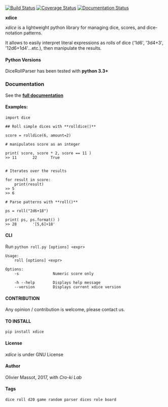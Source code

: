 [![Build Status](https://travis-ci.org/cro-ki/xdice.svg?branch=master)](https://travis-ci.org/cro-ki/xdice) [![Coverage Status](https://coveralls.io/repos/github/cro-ki/xdice/badge.svg?branch=master)](https://coveralls.io/github/cro-ki/xdice?branch=master) [![Documentation Status](https://readthedocs.org/projects/xdice/badge/?version=latest)](http://xdice.readthedocs.io/en/latest/?badge=latest)

**xdice**

*xdice* is a lightweight python library for managing dice, scores, and dice-notation patterns.

It allows to easily interpret literal expressions as rolls of dice ('1d6', '3d4+3', '12d6+1d4'...etc.), then manipulate the results.

#### Python Versions

DiceRollParser has been tested with **python 3.3+**

### Documentation

See the **[full documentation](https://xdice.readthedocs.io/en/latest/)**

#### Examples:  

	import dice

	## Roll simple dices with **rolldice()**
	
	score = rolldice(6, amount=2)
	
	# manipulates score as an integer
	
	print( score, score * 2, score == 11 )
	>> 11		22		True
	
	
	# Iterates over the results
	
	for result in score:
		print(result)
	>> 5
	>> 6

	# Parse patterns with **roll()**
	
	ps = roll("2d6+18")
	
	print( ps, ps.format() )
	>> 28		'[5,6]+18'


#### CLI

Run `python roll.py [options] <expr>`
	
	Usage:
	    roll [options] <expr>
	
	Options:
	    -s               Numeric score only
	
	    -h --help        Displays help message
	    --version        Displays current xdice version


#### CONTRIBUTION

Any opinion / contribution is welcome, please contact us.

#### TO INSTALL

	pip install xdice

#### License

*xdice* is under GNU License

#### Author

Olivier Massot, 2017, with *Cro-ki Lab*

#### Tags

	dice roll d20 game random parser dices role board